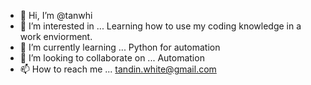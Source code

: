 - 👋 Hi, I’m @tanwhi
- 👀 I’m interested in ... Learning how to use my coding knowledge in a work enviorment.
- 🌱 I’m currently learning ... Python for automation
- 💞️ I’m looking to collaborate on ... Automation 
- 📫 How to reach me ... tandin.white@gmail.com

<!---
tanwhi/tanwhi is a ✨ special ✨ repository because its `README.md` (this file) appears on your GitHub profile.
You can click the Preview link to take a look at your changes.
--->
